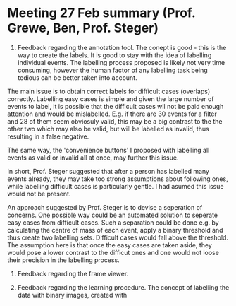 # Meeting 27 Feb summary (Prof. Grewe, Ben, Prof. Steger)

1. Feedback regarding the annotation tool.
The conept is good - this is the way to create the labels. It is good to stay with the idea of labelling individual events. The labelling process proposed is likely not very time consuming, however the human factor of any labelling task being tedious can be better taken into account. 

The main issue is to obtain correct labels for difficult cases (overlaps) correctly. Labelling easy cases is simple and given the large number of events to label, it is possible that the difficult cases wil not be paid enough attention and would be mislabelled. E.g. if there are 30 events for a filter and 28 of them seem obviosuly valid, this may be a big contrast to the the other two which may also be valid, but will be labelled as invalid, thus resulting in a false negative. 

The same way, the 'convenience buttons' I proposed with labelling all events as valid or invalid all at once, may further this issue.

In short, Prof. Steger suggested that after a person has labelled many events already, they may take too strong assumptions about following ones, while labelling difficult cases is particularly gentle. I had asumed this issue would not be present.

An approach suggested by Prof. Steger is to devise a seperation of concerns. One possible way could be an automated solution to seperate easy cases from difficult cases. Such a separation could be done e.g. by calculating the centre of mass of each event, apply a binary threshold and thus create two labelling sets. Difficult cases would fall above the threshold. The assumption here is that once the easy cases are taken aside, they would pose a lower contrast to the difficut ones and one would not loose their precision in the labelling process. 

1. Feedback regarding the frame viewer.



1. Feedback regarding the learning procedure.
The concept of labelling the data with binary images, created with 